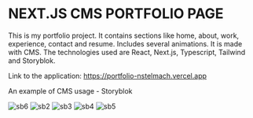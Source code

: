 # NEXT.JS CMS PORTFOLIO PAGE 

This is my portfolio project. It contains sections like home, about, work, experience, contact and resume. Includes several animations. It is made with CMS. The technologies used are React, Next.js, Typescript, Tailwind and Storyblok.

Link to the application: https://portfolio-nstelmach.vercel.app

An example of CMS usage - Storyblok

![sb6](https://user-images.githubusercontent.com/90278376/233377427-789ce2d4-ca7e-4031-b88e-7e50329006dc.jpg)
![sb2](https://user-images.githubusercontent.com/90278376/233377284-43406123-c00b-4149-9d7e-0e1300d6871d.jpg)
![sb3](https://user-images.githubusercontent.com/90278376/233377344-56ef6067-9081-42aa-8a28-8bd1694fc06d.jpg)
![sb4](https://user-images.githubusercontent.com/90278376/233377363-9c87fe50-f490-491e-8cdc-9d5e6c8d5045.jpg)
![sb5](https://user-images.githubusercontent.com/90278376/233377403-041952e7-73ac-45d4-91b3-9c2ac4ca41f2.jpg)
